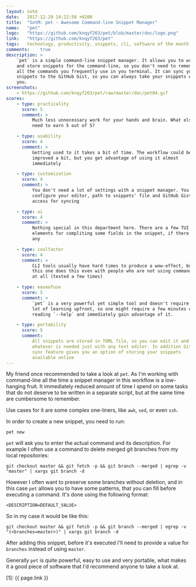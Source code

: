 ```yaml
---
layout: sotm
date:   2017-12-29 14:22:58 +0200
title:  "SotM: pet - Awesome Command-line Snippet Manager"
name:   "pet"
logo:   "https://github.com/knqyf263/pet/blob/master/doc/logo.png"
link:   "https://github.com/knqyf263/pet"
tags:   technology, productivity, snippets, cli, software of the month
comments:    true
description: >
    `pet` is a simple command-line snippet manager. It allows you to write
    and store snippets for the command-line, so you don't need to remember
    all the commands you frequently use in you terminal. It can sync your
    snippets to the GitHub Gist, so you can always take your snippets with
    you.
screenshots:
    - https://github.com/knqyf263/pet/raw/master/doc/pet04.gif
scores:
    - type: practicality
      score: 5
      comment: >
          Much less unnecessary work for your hands and brain. What else you
          need to earn 5 out of 5?

    - type: usability
      score: 4
      comment: >
          Getting used to it takes a bit of time. The workflow could be
          improved a bit, but you get advantage of using it almost
          immediately

    - type: customization
      score: 4
      comment: >
          You don't need a lot of settings with a snippet manager. You can
          configure your editor, path to snippets' file and GitHub Gist
          access for syncing

    - type: ui
      score: 4
      comment: >
          Nothing special in this department here. There are a few TUI
          elements for compliting some fields in the snippet, if there are
          any

    - type: coolfactor
      score: 4
      comment: >
          CLI tools usually have hard times to produce a wow-effect, but
          this one does this even with people who are not using command-line
          at all (tested a few times)

    - type: easeofuse
      score: 5
      comment: >
          `pet` is a very powerful yet simple tool and doesn't require a
          lot of learning upfront, so one might require a few minutes of
          reading `--help` and immediately gain advantage of it.

    - type: portability
      score: 5
      comment:
          All snippets are stored in TOML file, so you can edit it and do
          whatever is needed just with any text editor. In addition GitHub
          sync feature gives you an option of storing your snippets
          available online
---
```

My friend once recommended to take a look at `pet`. As I'm working with
command-line all the time a snippet manager in this workflow is a
low-hanging fruit. It immediately reduced amount of time I spend on some
tasks that do not deserve to be written in a separate script, but at the
same time are cumbersome to remember.

Use cases for it are some complex one-liners, like `awk`, `sed`, or even
`ssh`.

In order to create a new snippet, you need to run:

```
pet new
```

`pet` will ask you to enter the actual command and its description. For
example I often use a command to delete merged git branches from my local
repositories:

```
git checkout master && git fetch -p && git branch --merged | egrep -v "master" | xargs git branch -d
```

However I often want to preserve some branches without deletion, and in
this case `pet` allows you to have some patterns, that you can fill before
executing a command. It's done using the following format:

```
<DESCRIPTION=DEFAULT_VALUE>
```

So in my case it would be like this:

```
git checkout master && git fetch -p && git branch --merged | egrep -v "(<branches=master>)" | xargs git branch -d
```

After adding this snippet, before it's executed I'll need to provide a value
for `branches` instead of using `master`.

Generally `pet` is quite powerful, easy to use and very portable, what makes
it a good piece of software that I'd recommend anyone to take a look at.

[1]: {{ page.link }}
